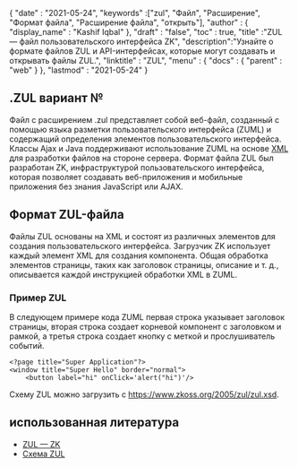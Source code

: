 {
  "date" : "2021-05-24",
  "keywords" :["zul", "Файл", "Расширение", "Формат файла", "Расширение файла", "открыть"],
  "author" : {
    "display_name" : "Kashif Iqbal"
},
  "draft" : "false",
  "toc" : true,
  "title" :"ZUL — файл пользовательского интерфейса ZK",
  "description":"Узнайте о формате файлов ZUL и API-интерфейсах, которые могут создавать и открывать файлы ZUL.",
  "linktitle" : "ZUL",
  "menu" : {
    "docs" : {
      "parent" : "web"
}
},
  "lastmod" : "2021-05-24"
}

## .ZUL вариант №

Файл с расширением .zul представляет собой веб-файл, созданный с помощью языка разметки пользовательского интерфейса (ZUML) и содержащий определения элементов пользовательского интерфейса. Классы Ajax и Java поддерживают использование ZUML на основе [XML](/ru/web/xml/) для разработки файлов на стороне сервера. Формат файла ZUL был разработан ZK, инфраструктурой пользовательского интерфейса, которая позволяет создавать веб-приложения и мобильные приложения без знания JavaScript или AJAX.

## Формат ZUL-файла

Файлы ZUL основаны на XML и состоят из различных элементов для создания пользовательского интерфейса. Загрузчик ZK использует каждый элемент XML для создания компонента. Общая обработка элементов страницы, таких как заголовок страницы, описание и т. д., описывается каждой инструкцией обработки XML в ZUML.

### Пример ZUL

В следующем примере кода ZUML первая строка указывает заголовок страницы, вторая строка создает корневой компонент с заголовком и рамкой, а третья строка создает кнопку с меткой и прослушиватель событий.

```
<?page title="Super Application"?>
<window title="Super Hello" border="normal">
    <button label="hi" onClick='alert("hi")'/>
```
Схему ZUL можно загрузить с https://www.zkoss.org/2005/zul/zul.xsd.
## использованная литература

* [ZUL — ZK](https://www.zkoss.org/wiki/ZK_Getting_Started/Tutorial)
* [Схема ZUL](https://www.zkoss.org/2005/zul/zul.xsd)

